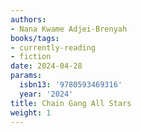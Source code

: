 ```yaml
---
authors:
- Nana Kwame Adjei-Brenyah
books/tags:
- currently-reading
- fiction
date: 2024-04-28
params:
  isbn13: '9780593469316'
  year: '2024'
title: Chain Gang All Stars
weight: 1
---
```



<!--more-->